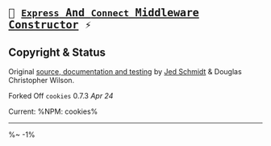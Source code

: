 <!-- ## TODO

- [ ] Add a new item to the todo list. -->

<!-- <table> -->
<!-- <tr><th> -->

<kbd>🚄 [`Express` And `Connect` Middleware Constructor](../../wiki/Express-And-Connect) ⚡️</kbd>
---

<!-- </th></tr> -->
<!-- block-start -->
<!-- <tr><td> -->
<!-- <img src="/wiki/cookies.gif" alt="Cookies Attributes: domain, expires, httpOnly, maxAge, overwrite, path, sameSite, secure"> -->
<!-- </td></tr> -->
<!-- <tr><td><md2html>


<!-- </md2html></td></tr> -->
<!-- /block-end -->
</table>


## Copyright & Status

Original [source, documentation and testing](https://github.com/pillarjs/cookies) by [Jed Schmidt](http://jed.is/) & Douglas Christopher Wilson.

Forked Off `cookies` 0.7.3 _Apr 24_

Current:
%NPM: cookies%

---

<IdioFooter />

%~ -1%